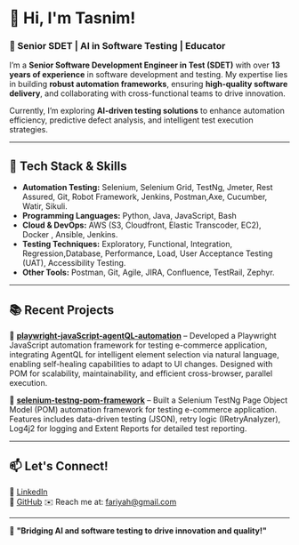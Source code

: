 <!-- ## Hi there 👋


**tfariyah31/tfariyah31** is a ✨ _special_ ✨ repository because its `README.md` (this file) appears on your GitHub profile.

Here are some ideas to get you started:

- 🔭 I’m currently working on ...
- 🌱 I’m currently learning ...
- 👯 I’m looking to collaborate on ...
- 🤔 I’m looking for help with ...
- 💬 Ask me about ...
- 📫 How to reach me: ...
- 😄 Pronouns: ...
- ⚡ Fun fact: ...
-->
# 👋 Hi, I'm Tasnim!  

### 🚀 Senior SDET | AI in Software Testing | Educator  

I’m a **Senior Software Development Engineer in Test (SDET)** with over **13 years of experience** in software development and testing. My expertise lies in building **robust automation frameworks**, ensuring **high-quality software delivery**, and collaborating with cross-functional teams to drive innovation.  

Currently, I’m exploring **AI-driven testing solutions** to enhance automation efficiency, predictive defect analysis, and intelligent test execution strategies.  

---

## 🔧 Tech Stack & Skills  
- **Automation Testing:** Selenium, Selenium Grid, TestNg, Jmeter, Rest Assured, Git, Robot Framework, Jenkins, Postman,Axe, Cucumber, Watir, Sikuli.
- **Programming Languages:** Python, Java, JavaScript, Bash
- **Cloud & DevOps:** AWS (S3, Cloudfront, Elastic Transcoder, EC2), Docker , Ansible, Jenkins.
- **Testing Techniques:** Exploratory, Functional, Integration, Regression,Database, Performance, Load, User Acceptance Testing (UAT), Accessibility Testing.
- **Other Tools:** Postman, Git, Agile, JIRA, Confluence, TestRail, Zephyr. 


---

## 📚 Recent Projects  
🔹 **[playwright-javaScript-agentQL-automation](https://github.com/tfariyah31/playwright-javaScript-agentQL-automation)** – Developed a Playwright JavaScript automation framework for testing e-commerce application, integrating AgentQL for intelligent element selection via natural language, enabling self-healing capabilities to adapt to UI changes. Designed with POM for scalability, maintainability, and efficient cross-browser, parallel execution.

🔹 **[selenium-testng-pom-framework](https://github.com/tfariyah31/selenium-testng-pom-framework)** – Built a Selenium TestNg Page Object Model (POM) automation framework for testing e-commerce application. Features includes data-driven testing (JSON), retry logic (IRetryAnalyzer), Log4j2 for logging and Extent Reports for detailed test reporting.  
  
---


## 📫 Let's Connect!  
💼 [LinkedIn](https://www.linkedin.com/in/tasnim-fariyah)  
📂 [GitHub](https://github.com/tfariyah31)
✉️ Reach me at: fariyah@gmail.com  

---

🌱 **"Bridging AI and software testing to drive innovation and quality!"**  
